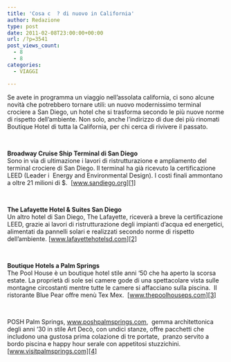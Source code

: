 ```yaml
---
title: 'Cosa c  ? di nuovo in California'
author: Redazione
type: post
date: 2011-02-08T23:00:00+00:00
url: /?p=3541
post_views_count:
  - 8
  - 8
categories:
  - VIAGGI

---
```

Se avete in programma un viaggio nell&rsquo;assolata california, ci sono alcune novit&agrave; che potrebbero tornare utili: un nuovo modernissimo terminal crociere a San Diego, un hotel che si trasforma secondo le pi&ugrave; nuove norme di rispetto dell&rsquo;ambiente. Non solo, anche l&rsquo;indirizzo di due dei pi&ugrave; rinomati Boutique Hotel di tutta la California, per chi cerca di rivivere il passato.

&nbsp;

**Broadway Cruise Ship Terminal di San Diego**  
Sono in via di ultimazione i lavori di ristrutturazione e ampliamento del terminal crociere di San Diego. Il terminal ha gi&agrave; ricevuto la certificazione LEED (Leader i&nbsp; Energy and Environmental Design). I costi finali ammontano a oltre 21 milioni di $.&nbsp; [www.sandiego.org][1]

&nbsp;

**The Lafayette Hotel & Suites San Diego**  
Un altro hotel di San Diego, The Lafayette, ricever&agrave; a breve la certificazione LEED, grazie ai lavori di ristrutturazione degli impianti d&rsquo;acqua ed energetici, alimentati da pannelli solari e realizzati secondo norme di rispetto dell&rsquo;ambiente. [www.lafayettehotelsd.com][2]

&nbsp;

**Boutique Hotels a Palm Springs**  
The Pool House &egrave; un boutique hotel stile anni &lsquo;50 che ha aperto la scorsa estate. La propriet&agrave; di sole sei camere gode di una spettacolare vista sulle montagne circostanti mentre tutte le camere si affacciano sulla piscina.&nbsp; Il ristorante Blue Pear offre men&ugrave; Tex Mex.&nbsp; [www.thepoolhouseps.com][3]

&nbsp;

POSH Palm Springs, www.poshpalmsprings.com,&nbsp; gemma architettonica degli anni &lsquo;30 in stile Art Dec&ograve;, con undici stanze, offre pacchetti che includono una gustosa prima colazione di tre portate,&nbsp; pranzo servito a bordo piscina e happy hour serale con appetitosi stuzzichini. [www.visitpalmsprings.com][4]  
&nbsp;

&nbsp;

 [1]: https://www.sandiego.org
 [2]: https://www.lafayettehotelsd.com
 [3]: https://www.thepoolhouseps.com
 [4]: https://www.visitpalmsprings.com